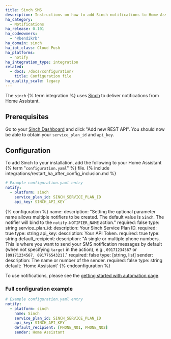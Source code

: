 ```yaml
---
title: Sinch SMS
description: Instructions on how to add Sinch notifications to Home Assistant.
ha_category:
  - Notifications
ha_release: 0.101
ha_codeowners:
  - '@bendikrb'
ha_domain: sinch
ha_iot_class: Cloud Push
ha_platforms:
  - notify
ha_integration_type: integration
related:
  - docs: /docs/configuration/
    title: Configuration file
ha_quality_scale: legacy
---
```


The `sinch` {% term integration %} uses [Sinch](https://www.sinch.com/products/apis/messaging/sms/) to deliver notifications from Home Assistant.

## Prerequisites

Go to your [Sinch Dashboard](https://dashboard.sinch.com/sms/api/rest) and click "Add new REST API". You should now be able to obtain your `service_plan_id` and `api_key`.

## Configuration

To add Sinch to your installation, add the following to your Home Assistant {% term "`configuration.yaml`" %} file.
{% include integrations/restart_ha_after_config_inclusion.md %}

```yaml
# Example configuration.yaml entry
notify:
  - platform: sinch
    service_plan_id: SINCH_SERVICE_PLAN_ID
    api_key: SINCH_API_KEY
```

{% configuration %}
name:
  description: "Setting the optional parameter name allows multiple notifiers to be created. The default value is `Sinch`. The notifier will bind to the `notify.NOTIFIER_NAME` action."
  required: false
  type: string
service_plan_id:
  description: Your Sinch Service Plan ID.
  required: true
  type: string
api_key:
  description: Your API Token.
  required: true
  type: string
default_recipient:
  description: "A single or multiple phone numbers. This is where you want to send your SMS notification messages by default (when not specifying `target` in the action), e.g., `09171234567` or `[09171234567, 09177654321]`."
  required: false
  type: [string, list]
sender:
  description: The name or number of the sender.
  required: false
  type: string
  default: 'Home Assistant'
{% endconfiguration %}

To use notifications, please see the [getting started with automation page](/getting-started/automation/).

### Full configuration example

```yaml
# Example configuration.yaml entry
notify:
  - platform: sinch
    name: Sinch
    service_plan_id: SINCH_SERVICE_PLAN_ID
    api_key: SINCH_API_KEY
    default_recipient: [PHONE_NO1, PHONE_NO2]
    sender: Home Assistant
```
